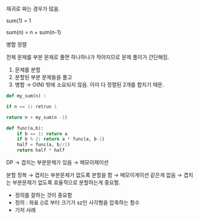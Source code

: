 재귀로 짜는 경우가 많음.

sum(1) = 1

sum(n) = n + sum(n-1)

병합 정렬

전체 문제를 부분 문제로 풀면 하나하나가 작아지므로 문제 풀이가 간단해짐.

1. 문제를 분할
2. 분할된 부분 문제들을 풀고
3. 병합 → O(N) 밖에 소요되지 않음. 이미 다 정렬된 2개를 합치기 때문.

```python
def my_sum(n) :

if n == 1: retrun 1

return n + my_sum(n -1)
```

```python
def func(a,b):
	if b == 1: return a
	if b % 2: return a * func(a, b-1)
	half = func(a, b//2)
	return half * half
```

DP → 겹치는 부분문제가 있음 → 메모이제이션

분할 정복 → 겹치는 부분문제가 없도록 분할을 함 → 메모이게이션 같은게 없음
→ 겹치는 부분문제가 없도록 효율적으로 분할하는게 중요함.

- 정의를 잘하는 것이 중요함
- 정의 : 좌표 ()로 부터 크기가 sz인 사각형을 압축하는 함수
- 기저 사례
